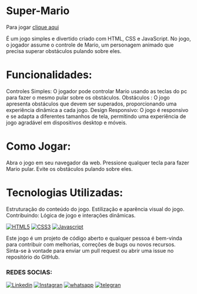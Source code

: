 # Super-Mario

Para jogar 
[clique aqui](https://nayara12silva.github.io/Super-Mario/)

É um jogo simples e divertido criado com HTML, CSS e JavaScript. No jogo, o jogador assume o controle de Mario, um personagem animado que precisa superar obstáculos pulando sobre eles.

# Funcionalidades:

Controles Simples: O jogador pode controlar Mario usando as teclas do pc para fazer o  mesmo pular sobre os obstáculos.
Obstáculos : O jogo apresenta  obstáculos que devem ser superados, proporcionando uma experiência dinâmica a cada jogo.
Design Responsivo: O jogo é responsivo e se adapta a diferentes tamanhos de tela, permitindo uma experiência de jogo agradável em dispositivos desktop e móveis.
# Como Jogar:

Abra o jogo em seu navegador da web.
Pressione qualquer  tecla para fazer Mario pular.
Evite os obstáculos pulando sobre eles.

# Tecnologias Utilizadas:
Estruturação do conteúdo do jogo.
Estilização e aparência visual do jogo.
Contribuindo: Lógica de jogo e interações dinâmicas.

[![HTML5](https://img.shields.io/badge/HTML5-E34F26?style=for-the-badge&logo=html5&logoColor=white
)]()
[![CSS3](https://img.shields.io/badge/CSS3-1572B6?style=for-the-badge&logo=css3&logoColor=white
)]()
[![Javascript](https://img.shields.io/badge/JavaScript-F7DF1E?style=for-the-badge&logo=javascript&logoColor=black
)]()

Este jogo é um projeto de código aberto e qualquer pessoa é bem-vinda para contribuir com melhorias, correções de bugs ou novos recursos. Sinta-se à vontade para enviar um pull request ou abrir uma issue no repositório do GitHub.

### REDES SOCIAS:

[![Linkedin](https://img.shields.io/badge/LinkedIn-0077B5?style=for-the-badge&logo=linkedin&logoColor=white)](https://www.linkedin.com/in/nayara-de-sousa-silva-425b6b238)
[![Instagran](https://img.shields.io/badge/Instagram-E4405F?style=for-the-badge&logo=instagram&logoColor=white)](https://instagran.com/nayarade77?igshid=ZDdkNTZiNTM=)
[![whatsapp](https://img.shields.io/badge/WhatsApp-25D366?style=for-the-badge&logo=whatsapp&logoColor=white
)](https://api.whatsapp.com/send?phone=5519981324872)
[![telegran](https://img.shields.io/badge/Telegram-2CA5E0?style=for-the-badge&logo=telegram&logoColor=white
)](https://t.me/@Nayara_ackerman)
